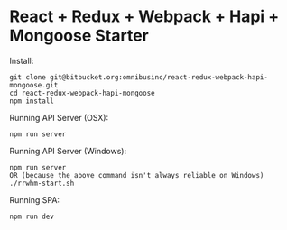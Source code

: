 # React + Redux + Webpack + Hapi + Mongoose Starter

Install:
```
git clone git@bitbucket.org:omnibusinc/react-redux-webpack-hapi-mongoose.git
cd react-redux-webpack-hapi-mongoose
npm install
```

Running API Server (OSX):
```
npm run server
```

Running API Server (Windows):
```
npm run server
OR (because the above command isn't always reliable on Windows)
./rrwhm-start.sh
```

Running SPA:
```
npm run dev
```
